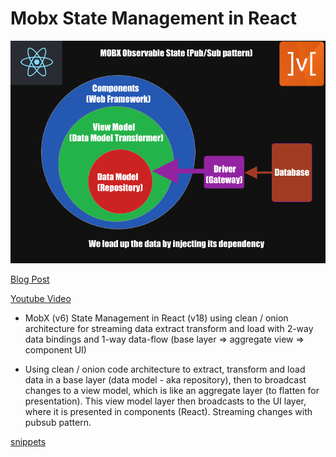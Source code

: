 # Mobx State Management in React

<img src='mobx.png' />

<a href="https://dev.to/bronifty/mobx-state-management-in-react-j3c">Blog Post</a>

<a href="https://youtu.be/__51bI7mCLo">Youtube Video</a>

- MobX (v6) State Management in React (v18) using clean / onion architecture for streaming data extract transform and load with 2-way data bindings and 1-way data-flow (base layer => aggregate view => component UI)

- Using clean / onion code architecture to extract, transform and load data in a base layer (data model - aka repository), then to broadcast changes to a view model, which is like an aggregate layer (to flatten for presentation). This view model layer then broadcasts to the UI layer, where it is presented in components (React). Streaming changes with pubsub pattern.


<a href="https://gist.github.com/bronifty/b9632b5f285c1fd8b7bb71a50ba3275b#file-js-snippets-code-snippets">snippets</a>
